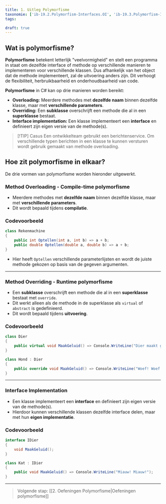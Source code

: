 ```yaml
---
title: 1. Uitleg Polymorfisme
taxonomie: ['ib-19.2.Polymorfism-Interfaces.OI', 'ib-19.3.Polymorfism-Interfaces.OI']
tags:

draft: true 
---
```


## Wat is polymorfisme?
**Polymorfisme** betekent letterlijk "veelvormigheid" en stelt een programma in staat om dezelfde interface of methode op verschillende manieren te implementeren voor verschillende klassen. Dus afhankelijk van het object dat de methode implementeert, zal de uitvoering anders zijn. Dit verhoogt de flexibiliteit, herbruikbaarheid en onderhoudbaarheid van code. 

**Polymorfisme** in C# kan op drie manieren worden bereikt:  
- **Overloading:** Meerdere methodes met **dezelfde naam** binnen dezelfde klasse, maar met **verschillende parameters**.  
- **Overriding:** Een **subklasse** overschrijft een methode die al in een **superklasse** bestaat.
- **Interface implementation:** Een klasse implementeert een **interface** en definieert zijn eigen versie van de methode(s).  

> [!TIP] Casus
> Een ontwikkelteam gebruikt een berichtenservice. Om verschillende typen berichten in een klasse te kunnen versturen wordt gebruik gemaakt van methode overloading.

## Hoe zit polymorfisme in elkaar?
De drie vormen van polymorfisme worden hieronder uitgewerkt.

### Method Overloading - Compile-time polymorfisme
   - Meerdere methodes met **dezelfde naam** binnen dezelfde klasse, maar met **verschillende parameters**.  
   - Dit wordt bepaald tijdens **compilatie**.  

### Codevoorbeeld  
   ```csharp
   class Rekenmachine
   {
       public int Optellen(int a, int b) => a + b;
       public double Optellen(double a, double b) => a + b;
   }
   ```
   - Hier heeft `Optellen` verschillende parameterlijsten en wordt de juiste methode gekozen op basis van de gegeven argumenten.  

---

### Method Overriding - Runtime polymorfisme 
   - Een **subklasse** overschrijft een methode die al in een **superklasse** bestaat met `override`.  
   - Dit werkt alleen als de methode in de superklasse als `virtual` of `abstract` is gedefinieerd.  
   - Dit wordt bepaald tijdens **uitvoering**.  

### Codevoorbeeld 
   ```csharp
   class Dier
   {
       public virtual void MaakGeluid() => Console.WriteLine("Dier maakt geluid");
   }

   class Hond : Dier
   {
       public override void MaakGeluid() => Console.WriteLine("Woef! Woef!");
   }
   ```

---

### Interface Implementation
   - Een klasse implementeert een **interface** en definieert zijn eigen versie van de methode(s).  
   - Hierdoor kunnen verschillende klassen dezelfde interface delen, maar met hun **eigen implementatie**.  

### Codevoorbeeld
   ```csharp
   interface IDier
   {
       void MaakGeluid();
   }

   class Kat : IDier
   {
       public void MaakGeluid() => Console.WriteLine("Miauw! Miauw!");
   }
   ```

---

> Volgende stap: [[2. Oefeningen Polymorfisme|Oefeningen polymorfisme]]